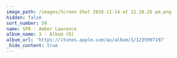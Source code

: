 ```yaml
---
image_path: /images/Screen Shot 2018-11-14 at 12.10.26 pm.png
hidden: false
sort_number: 50
name: SFR - Amber Lawrence
album_name: 3 - Album (D)
album_url: 'https://itunes.apple.com/au/album/3/1235997197'
_hide_content: true
---
```


